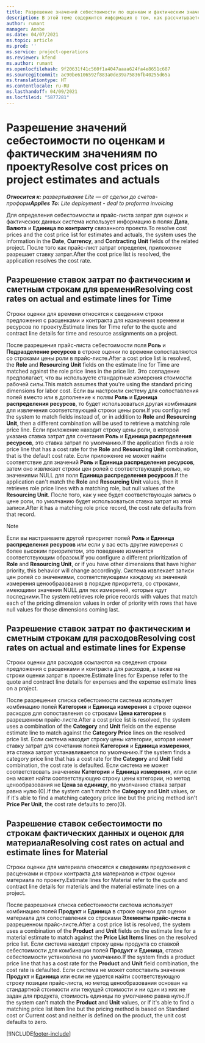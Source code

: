 ```yaml
---
title: Разрешение значений себестоимости по оценкам и фактическим значениям по проекту
description: В этой теме содержится информация о том, как рассчитывается себестоимость для оценок проекта и фактических данных.
author: rumant
manager: Annbe
ms.date: 04/07/2021
ms.topic: article
ms.prod: ''
ms.service: project-operations
ms.reviewer: kfend
ms.author: rumant
ms.openlocfilehash: 9f20631f41c560f1a4047aaaa624fa4e8651c687
ms.sourcegitcommit: ac90be6106592f883a0de39a75836fb40255d65a
ms.translationtype: HT
ms.contentlocale: ru-RU
ms.lasthandoff: 04/09/2021
ms.locfileid: "5877281"
---
```

# <a name="resolve-cost-prices-on-project-estimates-and-actuals"></a><span data-ttu-id="79636-103">Разрешение значений себестоимости по оценкам и фактическим значениям по проекту</span><span class="sxs-lookup"><span data-stu-id="79636-103">Resolve cost prices on project estimates and actuals</span></span> 

<span data-ttu-id="79636-104">_**Относится к:** развертывание Lite — от сделки до счетов-проформ_</span><span class="sxs-lookup"><span data-stu-id="79636-104">_**Applies To:** Lite deployment - deal to proforma invoicing_</span></span>

<span data-ttu-id="79636-105">Для определения себестоимости и прайс-листа затрат для оценок и фактических данных система использует информацию в полях **Дата**, **Валюта** и **Единица по контракту** связанного проекта.</span><span class="sxs-lookup"><span data-stu-id="79636-105">To resolve cost prices and the cost price list for estimates and actuals, the system uses the information in the **Date**, **Currency**, and **Contracting Unit** fields of the related project.</span></span> <span data-ttu-id="79636-106">После того как прайс-лист затрат определен, приложение разрешает ставку затрат.</span><span class="sxs-lookup"><span data-stu-id="79636-106">After the cost price list is resolved, the application resolves the cost rate.</span></span>

## <a name="resolving-cost-rates-on-actual-and-estimate-lines-for-time"></a><span data-ttu-id="79636-107">Разрешение ставок затрат по фактическим и сметным строкам для времени</span><span class="sxs-lookup"><span data-stu-id="79636-107">Resolving cost rates on actual and estimate lines for Time</span></span>

<span data-ttu-id="79636-108">Строки оценки для времени относятся к сведениям строки предложения с расценками и контракта для назначения времени и ресурсов по проекту.</span><span class="sxs-lookup"><span data-stu-id="79636-108">Estimate lines for Time refer to the quote and contract line details for time and resource assignments on a project.</span></span>

<span data-ttu-id="79636-109">После разрешения прайс-листа себестоимости поля **Роль** и **Подразделение ресурсов** в строке оценки по времени сопоставляются со строками цены роли в прайс-листе.</span><span class="sxs-lookup"><span data-stu-id="79636-109">After a cost price list is resolved, the **Role** and **Resourcing Unit** fields on the estimate line for Time are matched against the role price lines in the price list.</span></span> <span data-ttu-id="79636-110">Это совпадение предполагает, что вы используете стандартные измерения стоимости рабочей силы.</span><span class="sxs-lookup"><span data-stu-id="79636-110">This match assumes that you're using the standard pricing dimensions for labor cost.</span></span> <span data-ttu-id="79636-111">Если вы настроили систему для сопоставления полей вместо или в дополнение к полям **Роль** и **Единица распределения ресурсов**, то будет использоваться другая комбинация для извлечения соответствующей строки цены роли.</span><span class="sxs-lookup"><span data-stu-id="79636-111">If you configured the system to match fields instead of, or in addition to **Role** and **Resourcing Unit**, then a different combination will be used to retrieve a matching role price line.</span></span> <span data-ttu-id="79636-112">Если приложение находит строку цены роли, в которой указана ставка затрат для сочетания **Роль** и **Единица распределения ресурсов**, это ставка затрат по умолчанию.</span><span class="sxs-lookup"><span data-stu-id="79636-112">If the application finds a role price line that has a cost rate for the **Role** and **Resourcing Unit** combination, that is the default cost rate.</span></span> <span data-ttu-id="79636-113">Если приложение не может найти соответствие для значений **Роль** и **Единица распределения ресурсов**, затем оно извлекает строки цен ролей с соответствующей ролью, но значениями NULL для поля **Единица распределения ресурсов**.</span><span class="sxs-lookup"><span data-stu-id="79636-113">If the application can't match the **Role** and **Resourcing Unit** values, then it retrieves role price lines with a matching role, but null values of the **Resourcing Unit**.</span></span> <span data-ttu-id="79636-114">После того, как у нее будет соответствующая запись о цене роли, по умолчанию будет использоваться ставка затрат из этой записи.</span><span class="sxs-lookup"><span data-stu-id="79636-114">After it has a matching role price record, the cost rate defaults from that record.</span></span> 

> [!NOTE]
> <span data-ttu-id="79636-115">Если вы настраиваете другой приоритет полей **Роль** и **Единица распределения ресурсов** или если у вас есть другие измерения с более высоким приоритетом, это поведение изменится соответствующим образом.</span><span class="sxs-lookup"><span data-stu-id="79636-115">If you configure a different prioritization of **Role** and **Resourcing Unit**, or if you have other dimensions that have higher priority, this behavior will change accordingly.</span></span> <span data-ttu-id="79636-116">Система извлекает записи цен ролей со значениями, соответствующими каждому из значений измерения ценообразования в порядке приоритета, со строками, имеющими значения NULL для тех измерений, которые идут последними.</span><span class="sxs-lookup"><span data-stu-id="79636-116">The system retrieves role price records with values that match each of the pricing dimension values in order of priority with rows that have null values for those dimensions coming last.</span></span>

## <a name="resolving-cost-rates-on-actual-and-estimate-lines-for-expense"></a><span data-ttu-id="79636-117">Разрешение ставок затрат по фактическим и сметным строкам для расходов</span><span class="sxs-lookup"><span data-stu-id="79636-117">Resolving cost rates on actual and estimate lines for Expense</span></span>

<span data-ttu-id="79636-118">Строки оценки для расходов ссылаются на сведения строки предложения с расценками и контракта для расходов, а также на строки оценки затрат в проекте.</span><span class="sxs-lookup"><span data-stu-id="79636-118">Estimate lines for Expense refer to the quote and contract line details for expenses and the expense estimate lines on a project.</span></span>

<span data-ttu-id="79636-119">После разрешения списка себестоимости система использует комбинацию полей **Категория** и **Единица измерения** в строке оценки расходов для сопоставления со строками **Цена категории** в разрешенном прайс-листе.</span><span class="sxs-lookup"><span data-stu-id="79636-119">After a cost price list is resolved, the system uses a combination of the **Category** and **Unit** fields on the expense estimate line to match against the **Category Price** lines on the resolved price list.</span></span> <span data-ttu-id="79636-120">Если система находит строку цены категории, которая имеет ставку затрат для сочетания полей **Категория** и **Единица измерения**, эта ставка затрат устанавливается по умолчанию.</span><span class="sxs-lookup"><span data-stu-id="79636-120">If the system finds a category price line that has a cost rate for the **Category** and **Unit** field combination, the cost rate is defaulted.</span></span> <span data-ttu-id="79636-121">Если система не может соответствовать значениям **Категория** и **Единица измерения**, или если она может найти соответствующую строку цены категории, но метод ценообразования не **Цена за единицу**, по умолчанию ставка затрат равна нулю (0).</span><span class="sxs-lookup"><span data-stu-id="79636-121">If the system can't match the **Category** and **Unit** values, or if it's able to find a matching category price line but the pricing method isn't **Price Per Unit**, the cost rate defaults to zero(0).</span></span>

## <a name="resolving-cost-rates-on-actual-and-estimate-lines-for-material"></a><span data-ttu-id="79636-122">Разрешение ставок себестоимости по строкам фактических данных и оценок для материала</span><span class="sxs-lookup"><span data-stu-id="79636-122">Resolving cost rates on actual and estimate lines for Material</span></span>

<span data-ttu-id="79636-123">Строки оценки для материала относятся к сведениям предложения с расценками и строки контракта для материалов и строк оценки материала по проекту.</span><span class="sxs-lookup"><span data-stu-id="79636-123">Estimate lines for Material refer to the quote and contract line details for materials and the material estimate lines on a project.</span></span>

<span data-ttu-id="79636-124">После разрешения списка себестоимости система использует комбинацию полей **Продукт** и **Единица** в строке оценки для оценки материала для сопоставления со строками **Элементы прайс-листа** в разрешенном прайс-листе.</span><span class="sxs-lookup"><span data-stu-id="79636-124">After a cost price list is resolved, the system uses a combination of the **Product** and **Unit** fields on the estimate line for a material estimate to match against the **Price List Items** lines on the resolved price list.</span></span> <span data-ttu-id="79636-125">Если система находит строку цены продукта со ставкой себестоимости для комбинации полей **Продукт** и **Единица**, ставка себестоимости установлена по умолчанию.</span><span class="sxs-lookup"><span data-stu-id="79636-125">If the system finds a product price line that has a cost rate for the **Product** and **Unit** field combination, the cost rate is defaulted.</span></span> <span data-ttu-id="79636-126">Если система не может сопоставить значения **Продукт** и **Единица** или если не удается найти соответствующую строку позиции прайс-листа, но метод ценообразования основан на стандартной стоимости или текущей стоимости и ни один из них не задан для продукта, стоимость единицы по умолчанию равна нулю.</span><span class="sxs-lookup"><span data-stu-id="79636-126">If the system can't match the **Product** and **Unit** values, or if it's able to find a matching price list item line but the pricing method is based on Standard cost or Current cost and neither is defined on the product, the unit cost defaults to zero.</span></span>


[!INCLUDE[footer-include](../../includes/footer-banner.md)]
